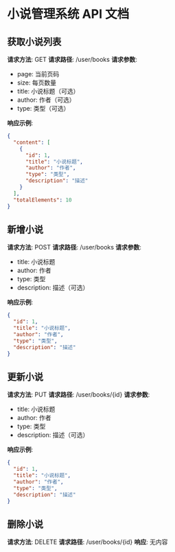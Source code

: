 # 小说管理系统 API 文档

## 获取小说列表
**请求方法**: GET
**请求路径**: /user/books
**请求参数**:
- page: 当前页码
- size: 每页数量
- title: 小说标题（可选）
- author: 作者（可选）
- type: 类型（可选）

**响应示例**:
```json
{
  "content": [
    {
      "id": 1,
      "title": "小说标题",
      "author": "作者",
      "type": "类型",
      "description": "描述"
    }
  ],
  "totalElements": 10
}
```

## 新增小说
**请求方法**: POST
**请求路径**: /user/books
**请求参数**:
- title: 小说标题
- author: 作者
- type: 类型
- description: 描述（可选）

**响应示例**:
```json
{
  "id": 1,
  "title": "小说标题",
  "author": "作者",
  "type": "类型",
  "description": "描述"
}
```

## 更新小说
**请求方法**: PUT
**请求路径**: /user/books/{id}
**请求参数**:
- title: 小说标题
- author: 作者
- type: 类型
- description: 描述（可选）

**响应示例**:
```json
{
  "id": 1,
  "title": "小说标题",
  "author": "作者",
  "type": "类型",
  "description": "描述"
}
```

## 删除小说
**请求方法**: DELETE
**请求路径**: /user/books/{id}
**响应**: 无内容